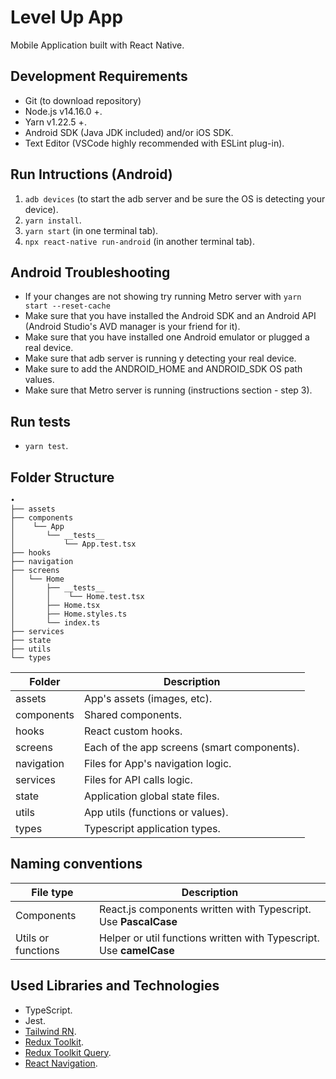# Level Up App

Mobile Application built with React Native.

## Development Requirements

- Git (to download repository)
- Node.js v14.16.0 +.
- Yarn v1.22.5 +.
- Android SDK (Java JDK included) and/or iOS SDK.
- Text Editor (VSCode highly recommended with ESLint plug-in).

## Run Intructions (Android)
1. `adb devices` (to start the adb server and be sure the OS is detecting your device).
2. `yarn install`.
3. `yarn start` (in one terminal tab).
4. `npx react-native run-android`  (in another terminal tab).

## Android Troubleshooting
- If your changes are not showing try running Metro server with `yarn start --reset-cache` 
- Make sure that you have installed the Android SDK and an Android API (Android Studio's AVD manager is your friend for it).
- Make sure that you have installed one Android emulator or plugged a real device.
- Make sure that adb server is running y detecting your real device.
- Make sure to add the ANDROID_HOME and ANDROID_SDK OS path values.
- Make sure that Metro server is running (instructions section - step 3).

## Run tests

- `yarn test`.

## Folder Structure

```
•
├── assets
├── components
│    └── App
│       └── __tests__
│           └── App.test.tsx
├── hooks
├── navigation
├── screens
│   └── Home
│       ├── __tests__
│       │    └── Home.test.tsx
│       ├── Home.tsx
│       ├── Home.styles.ts
│       └── index.ts
├── services   
├── state
├── utils
└── types
```

| Folder     | Description                                                        |
| ---------- | ------------------------------------------------------------------ |
| assets     | App's assets (images, etc).                                        |
| components | Shared components.                                                 |
| hooks      | React custom hooks.                                                |
| screens    | Each of the app screens (smart components).                        |
| navigation | Files for App's navigation logic.                                  |
| services   | Files for API calls logic.                                         |
| state      | Application global state files.                                    |
| utils      | App utils (functions or values).                                   |
| types      | Typescript application types.                                      |

## Naming conventions

| File type          | Description                                                         |
| ------------------ | ------------------------------------------------------------------- |
| Components         | React.js components written with Typescript. Use **PascalCase**     |
| Utils or functions | Helper or util functions written with Typescript. Use **camelCase** |

## Used Libraries and Technologies

- TypeScript.
- Jest.
- [Tailwind RN](https://github.com/vadimdemedes/tailwind-rn).
- [Redux Toolkit](https://redux-toolkit.js.org/).
- [Redux Toolkit Query]().
- [React Navigation](https://reactnavigation.org/docs/getting-started).
